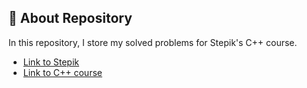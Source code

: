 ## 📜 About Repository

In this repository, I store my solved problems for Stepik's C++ course.

* [Link to Stepik](https://stepik.org/catalog)
* [Link to C++ course](https://stepik.org/course/7/info)
